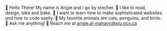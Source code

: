 🩷 Hello There! My name is Angie and I go by she/her.
💞 I like to read, design, bike and bake.
🎀 I want to learn how to make sophisticated websites and how to code easily.
🌸 My favorite animals are cats, penguins, and birds.
🍬 Ask me anything! 
🏩 Reach me at angie.al-mahayri@stu.ocs.ca
